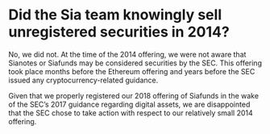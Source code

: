# Did the Sia team knowingly sell unregistered securities in 2014?

No, we did not. At the time of the 2014 offering, we were not aware that Sianotes or Siafunds may be considered securities by the SEC. This offering took place months before the Ethereum offering and years before the SEC issued any cryptocurrency-related guidance.

Given that we properly registered our 2018 offering of Siafunds in the wake of the SEC’s 2017 guidance regarding digital assets, we are disappointed that the SEC chose to take action with respect to our relatively small 2014 offering.
